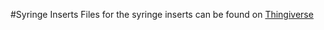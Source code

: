 #Syringe Inserts
Files for the syringe inserts can be found on [Thingiverse](http://thingiverse.com)
